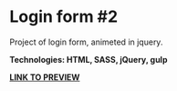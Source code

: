 # Login form #2

Project of login form, animeted in jquery.

**Technologies: HTML, SASS, jQuery, gulp**

<a href="https://karminkarmen.github.io/login-form-2/">**LINK TO PREVIEW**</a>
